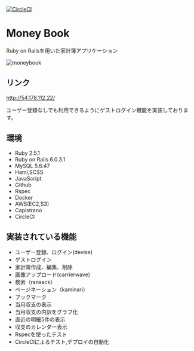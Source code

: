 [![CircleCI](https://circleci.com/gh/deutzia186/money_book.svg?style=svg)](https://circleci.com/gh/deutzia186/money_book)

# Money Book
Ruby on Railsを用いた家計簿アプリケーション

![moneybook](https://user-images.githubusercontent.com/59218383/91020550-8c4d1480-e62d-11ea-8852-64e909129503.jpg)

## リンク
http://54.178.112.22/

ユーザー登録なしでも利用できるようにゲストログイン機能を実装しております。

## 環境
* Ruby 2.5.1
* Ruby on Rails 6.0.3.1
* MySQL 5.6.47
* Haml,SCSS
* JavaScript
* Github
* Rspec
* Docker
* AWS(EC2,S3)
* Capistrano
* CircleCI


## 実装されている機能
* ユーザー登録、ログイン(devise)
* ゲストログイン
* 家計簿作成、編集、削除
* 画像アップロード(carrierwave)
* 検索（ransack）
* ページネーション（kaminari）
* ブックマーク
* 当月収支の表示
* 当月収支の内訳をグラフ化
* 直近の明細5件の表示
* 収支のカレンダー表示
* Rspecを使ったテスト
* CircleCIによるテスト,デプロイの自動化